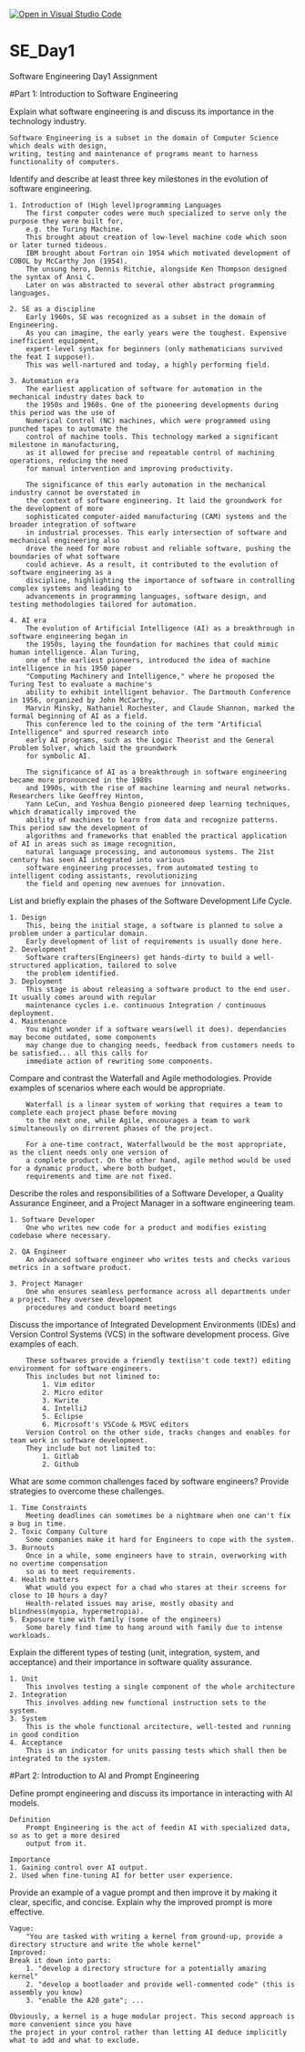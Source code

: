 [![Open in Visual Studio Code](https://classroom.github.com/assets/open-in-vscode-2e0aaae1b6195c2367325f4f02e2d04e9abb55f0b24a779b69b11b9e10269abc.svg)](https://classroom.github.com/online_ide?assignment_repo_id=15567399&assignment_repo_type=AssignmentRepo)
# SE_Day1
Software Engineering Day1 Assignment

#Part 1: Introduction to Software Engineering

Explain what software engineering is and discuss its importance in the technology industry.

```plaintext
Software Engineering is a subset in the domain of Computer Science which deals with design, 
writing, testing and maintenance of programs meant to harness functionality of computers.
```

Identify and describe at least three key milestones in the evolution of software engineering.

```plaintext
1. Introduction of (High level)programming Languages
    The first computer codes were much specialized to serve only the purpose they were built for, 
    e.g. the Turing Machine.
    This brought about creation of low-level machine code which soon or later turned tideous. 
    IBM brought about Fortran oin 1954 which motivated development of COBOL by McCarthy Jon (1954). 
    The unsung hero, Dennis Ritchie, alongside Ken Thompson designed the syntax of Ansi C. 
    Later on was abstracted to several other abstract programming languages.

2. SE as a discipline
    Early 1960s, SE was recognized as a subset in the domain of Engineering.
    As you can imagine, the early years were the toughest. Expensive inefficient equipment, 
    expert-level syntax for beginners (only mathematicians survived the feat I suppose!). 
    This was well-nartured and today, a highly performing field.

3. Automation era
    The earliest application of software for automation in the mechanical industry dates back to 
    the 1950s and 1960s. One of the pioneering developments during this period was the use of 
    Numerical Control (NC) machines, which were programmed using punched tapes to automate the 
    control of machine tools. This technology marked a significant milestone in manufacturing, 
    as it allowed for precise and repeatable control of machining operations, reducing the need 
    for manual intervention and improving productivity.

    The significance of this early automation in the mechanical industry cannot be overstated in 
    the context of software engineering. It laid the groundwork for the development of more 
    sophisticated computer-aided manufacturing (CAM) systems and the broader integration of software 
    in industrial processes. This early intersection of software and mechanical engineering also 
    drove the need for more robust and reliable software, pushing the boundaries of what software 
    could achieve. As a result, it contributed to the evolution of software engineering as a 
    discipline, highlighting the importance of software in controlling complex systems and leading to 
    advancements in programming languages, software design, and testing methodologies tailored for automation.

4. AI era
    The evolution of Artificial Intelligence (AI) as a breakthrough in software engineering began in 
    the 1950s, laying the foundation for machines that could mimic human intelligence. Alan Turing, 
    one of the earliest pioneers, introduced the idea of machine intelligence in his 1950 paper 
    "Computing Machinery and Intelligence," where he proposed the Turing Test to evaluate a machine's 
    ability to exhibit intelligent behavior. The Dartmouth Conference in 1956, organized by John McCarthy, 
    Marvin Minsky, Nathaniel Rochester, and Claude Shannon, marked the formal beginning of AI as a field. 
    This conference led to the coining of the term "Artificial Intelligence" and spurred research into 
    early AI programs, such as the Logic Theorist and the General Problem Solver, which laid the groundwork 
    for symbolic AI.

    The significance of AI as a breakthrough in software engineering became more pronounced in the 1980s 
    and 1990s, with the rise of machine learning and neural networks. Researchers like Geoffrey Hinton, 
    Yann LeCun, and Yoshua Bengio pioneered deep learning techniques, which dramatically improved the 
    ability of machines to learn from data and recognize patterns. This period saw the development of 
    algorithms and frameworks that enabled the practical application of AI in areas such as image recognition, 
    natural language processing, and autonomous systems. The 21st century has seen AI integrated into various 
    software engineering processes, from automated testing to intelligent coding assistants, revolutionizing 
    the field and opening new avenues for innovation.
```


List and briefly explain the phases of the Software Development Life Cycle.
```plaintext
1. Design
    This, being the initial stage, a software is planned to solve a problem under a particular domain.
    Early development of list of requirements is usually done here.
2. Development
    Software crafters(Engineers) get hands-dirty to build a well-structured application, tailored to solve 
    the problem identified.
3. Deployment
    This stage is about releasing a software product to the end user. It usually comes around with regular 
    maintenance cycles i.e. continuous Integration / continuous deployment.
4. Maintenance
    You might wonder if a software wears(well it does). dependancies may become outdated, some components 
    may change due to changing needs, feedback from customers needs to be satisfied... all this calls for 
    immediate action of rewriting some components.
```


Compare and contrast the Waterfall and Agile methodologies. Provide examples of scenarios where each would be appropriate.
```plaintext
    Waterfall is a linear system of working that requires a team to complete each project phase before moving 
    to the next one, while Agile, encourages a team to work simultaneously on dirrerent phases of the project.

    For a one-time contract, Waterfallwould be the most appropriate, as the client needs only one version of 
    a complete product. On the other hand, agile method would be used for a dynamic product, where both budget, 
    requirements and time are not fixed.
```

Describe the roles and responsibilities of a Software Developer, a Quality Assurance Engineer, and a Project Manager in a software engineering team.
```plaintext
1. Software Developer
    One who writes new code for a product and modifies existing codebase where necessary.

2. QA Engineer
    An advanced software engineer who writes tests and checks various metrics in a software product.

3. Project Manager
    One who ensures seamless performance across all departments under a project. They oversee development 
    procedures and conduct board meetings
```


Discuss the importance of Integrated Development Environments (IDEs) and Version Control Systems (VCS) in the software development process. Give examples of each.
```plaintext
    These softwares provide a friendly text(isn't code text?) editing environment for software engineers.
    This includes but not limined to:
        1. Vim editor
        2. Micro editor
        3. Kwrite
        4. IntelliJ
        5. Eclipse
        6. Microsoft's VSCode & MSVC editors
    Version Control on the other side, tracks changes and enables for team work in software development.
    They include but not limited to:
        1. Gitlab
        2. Github
```

What are some common challenges faced by software engineers? Provide strategies to overcome these challenges.
```plaintext
1. Time Constraints
    Meeting deadlines can sometimes be a nightmare when one can't fix a bug in time.
2. Toxic Company Culture
    Some companies make it hard for Engineers to cope with the system.
3. Burnouts
    Once in a while, some engineers have to strain, overworking with no overtime compensation
    so as to meet requirements.
4. Health matters
    What would you expect for a chad who stares at their screens for close to 10 hours a day?
    Health-related issues may arise, mostly obasity and blindness(myopia, hypermetropia).
5. Exposure time with family (some of the engineers)
    Some barely find time to hang around with family due to intense workloads.
```

Explain the different types of testing (unit, integration, system, and acceptance) and their importance in software quality assurance.
```plaintext
1. Unit
    This involves testing a single component of the whole architecture
2. Integration
    This involves adding new functional instruction sets to the system.
3. System
    This is the whole functional arcitecture, well-tested and running in good condition
4. Acceptance
    This is an indicator for units passing tests which shall then be integrated to the system.
```

#Part 2: Introduction to AI and Prompt Engineering


Define prompt engineering and discuss its importance in interacting with AI models.
```plaintext
Definition
    Prompt Engineering is the act of feedin AI with specialized data, so as to get a more desired
    output from it.

Importance
1. Gaining control over AI output.
2. Used when fine-tuning AI for better user experience.
```

Provide an example of a vague prompt and then improve it by making it clear, specific, and concise. Explain why the improved prompt is more effective.
```plaintext
Vague:
    "You are tasked with writing a kernel from ground-up, provide a directory structure and write the whole kernel"
Improved:
Break it down into parts:
    1. "develop a directory structure for a potentially amazing kernel"
    2. "develop a bootloader and provide well-commented code" (this is assembly you know)
    3. "enable the A20 gate"; ...

Obviously, a kernel is a huge modular project. This second approach is more convenient since you have 
the project in your control rather than letting AI deduce implicitly what to add and what to exclude.
```